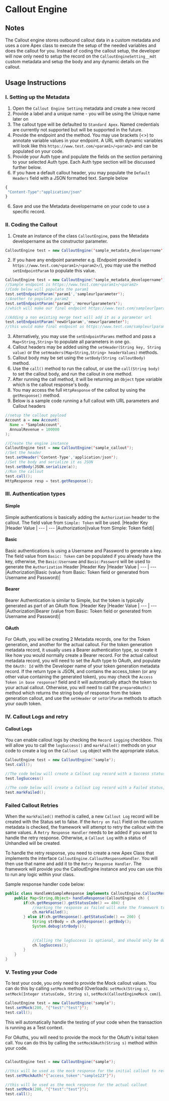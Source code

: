 # Callout Engine

## Notes

The Callout engine stores outbound callout data in a custom metadata and uses a core Apex class to execute the setup of the needed variables and does the callout for you. Instead of coding the callout setup, the developer will now only need to setup the record on the `CalloutEngineSetting__mdt` custom metadata and setup the body and any dynamic details on the callout.

## Usage Instructions
### I. Setting up the Metadata
1. Open the `Callout Engine Setting` metadata and create a new record
2. Provide a label and a unique name - you will be using the Unique name later on
3. The callout type will be defaulted to `Standard Apex`. Named credentials are currently not supported but will be supported in the future.
4. Provide the endpoint and the method. You may use brackets (<>) to annotate variable values in your endpoint. A URL with dynamic variables will look like this `https://www.test.com/<param1>/<param2>` and can be populated on your code.
5. Provide your Auth type and populate the fields on the section pertaining to your selected Auth type. Each Auth type section will be discussed further below.
6. If you have a default callout header, you may populate the `Default Headers` field with a JSON formatted text. Sample below
 ```javascript
 {
  "Content-Type":"application/json"
 }
 ```
6. Save and use the Metadata developername on your code to use a specific record.

### II. Coding the Callout
1. Create an instance of the class `CalloutEngine`, pass the Metadata developername as the constructor parameter.
```java
CalloutEngine test = new CalloutEngine('sample_metadata_developername');
```
2. If you have any endpoint parameter e.g. (Endpoint provided is `https://www.test.com/<param1>/<param2>/`), you may use the method `setEndpointParam` to populate this value.
```java
CalloutEngine test = new CalloutEngine('sample_metadata_developername');
//Sample endpoint is https://www.test.com/<param1>/<param2>
//Code below will populate the param1
test.setEndpointParam('param1','sampleurlparameter');
//Another to populate param2
test.setEndpointParam('param2','moreurlparameters');
//which will make our final endpoint https://www.test.com/sampleurlparameter/moreurlparameters

//Adding a non existing merge text will add it as a parameter url
test.setEndpointParam('newUrlparam','newurlparameter');
//this would make final endpoint as https://www.test.com/sampleurlparameter/moreurlparameters?newUrlparam=newurlparameter
```
3. Alternatively, you may use the `setEndpointParams` method and pass a `Map<String,String>` to populate all parameters in one go.
4. Callout headers may be added using the `setHeader(String key, String value)` or the `setHeaders(Map<String,String> headerValues)` methods.
5. Callout body may be set using the `setBody(String calloutBody)` method.
6. Use the `call()` method to run the callout, or use the `call(String body)` to set the callout body, and run the callout in one method.
7. After running the call method, it will be returning an `Object` type variable which is the callout response's body.
8. You may access the full `HttpResponse` of the callout by using the `getResponse()` method.
9. Below is a sample code running a full callout with URL parameters and Callout headers
```java
//setup the callout payload
Account a = new Account(
  Name = 'SampleAccount',
  AnnualRevenue = 100000
);

//Create the engine instance
CalloutEngine test = new CalloutEngine('sample_callout');
//Set the header
test.setHeader('Content-Type','application/json');
//Set the body and serialize it as JSON
test.setBody(JSON.serialize(a));
//Run the callout
test.call();
HttpResponse resp = test.getResponse();
```

### III. Authentication types
#### Simple
Simple authentications is basically adding the `Authorization` header to the callout. The field value from `Simple: Token` will be used. 
|Header Key |Header Value  |
--- | ---
|Authorization|(value from Simple: Token field)|

#### Basic
Basic authentications is using a Username and Password to generate a key. The field value from `Basic: Token` can be populated if you already have the key, otherwise, the `Basic:Username` and `Basic:Password` will be used to generate the `Authorization` Header 
|Header Key |Header Value  |
--- | ---
|Authorization|Basic (value from Basic: Token field or generated from Username and Password)|

#### Bearer
Bearer Authentication is similar to Simple, but the token is typically generated as part of an OAuth flow.
|Header Key |Header Value  |
--- | ---
|Authorization|Bearer (value from Basic: Token field or generated from Username and Password)|

#### OAuth
For OAuth, you will be creating 2 Metadata records, one for the Token generation, and another for the actual callout. For the token generation metadata record, it usually uses a Bearer authentication type, so create it like how you would normally create a Bearer record. For the actual callout metadata record, you will need to set the Auth type to OAuth, and populate the `OAuth: Id` with the Developer name of your token generation metadata record. If the return type is JSON, and contains the access_token (or any other value containing the generated token), you may check the `Access Token in base response?` field and it will automatically attach the token to your actual callout. Otherwise, you will need to call the `prepareOAuth()` method which returns the string body of response from the token generation callout, and use the `setHeader` or `setUrlParam` methods to attach your oauth token.


### IV. Callout Logs and retry

#### Callout Logs
You can enable callout logs by checking the `Record Logging` checkbox. This will allow you to call the `logSuccess()` and `markFailed()` methods on your code to create a log on the `Callout Log` object with the appropriate status.
```java
CalloutEngine test = new CalloutEngine('sample');
test.call();

//The code below will create a Callout Log record with a Success status
test.logSuccess()

//The code below will create a Callout Log record with a Failed status, If the Retry on fail checkbox is checked, the framework will attempt to retry the callout with the same Callout values as the failed callout.
test.markFailed();
```

### Failed Callout Retries
When the `markFailed()` method is called, a new `Callout Log` record will be created with the Status set to false. If the `Retry on Fail` Field on the custom metadata is checked, the framework will attempt to retry the callout with the same values. A `Retry Response Handler` needs to be added if you want to handle the retry response. Otherwise, a `Callout Log` with a status of Unhandled will be created.

To handle the retry response, you need to create a new Apex Class that implements the interface `CalloutEngine.CalloutResponseHandler`. You will then use that name and add it to the `Retry Response Handler`. The framework will provide you the CalloutEngine instance and you can use this to run any logic within your class.

Sample response handler code below:
```java
public class HandleWsSampleResponse implements CalloutEngine.CalloutResponseHandler {
    public Map<String,Object> handleResponse(CalloutEngine ch) {
        if(ch.getResponse().getStatusCode() == 404) {
            //marking the response as failed will make the framework try to run the Retry again, only if the retry counter is less than the value on the Retry Count on the metadata
            ch.markFailed();
        } else if(ch.getResponse().getStatusCode() == 200) {
            String strBody = ch.getResponse().getBody();
            System.debug(strBody());
            
            
            //Calling the logSuccess is optional, and should only be done if you want a log of the success callout
            ch.logSuccess();
        }
    }
}
```

### V. Testing your Code
To test your code, you only need to provide the Mock callout values. You can do this by calling `setMock` method (Overloads: `setMock(String s)`, `setMock(Integer statusCode, String s)`, `setMock(CalloutEngineMock cem)`). 

```java
CalloutEngine test = new CalloutEngine('sample');
test.setMock(200, '{"test":"test"}');
test.call();
```

This will automatically handle the testing of your code when the transaction is running as a Test context.

For OAuths, you will need to provide the mock for the OAuth's initial token call. You can do this by calling the `setMockOAuth(String s)` method within your code.
```java

CalloutEngine test = new CalloutEngine('sample');

//this will be used as the mock response for the initial callout to retrieve the token
test.setMockAuth('{"access_token":"sample123"}');

//this will be used as the mock response for the actual callout
test.setMock(200, '{"test":"test"}');
test.call();
```


